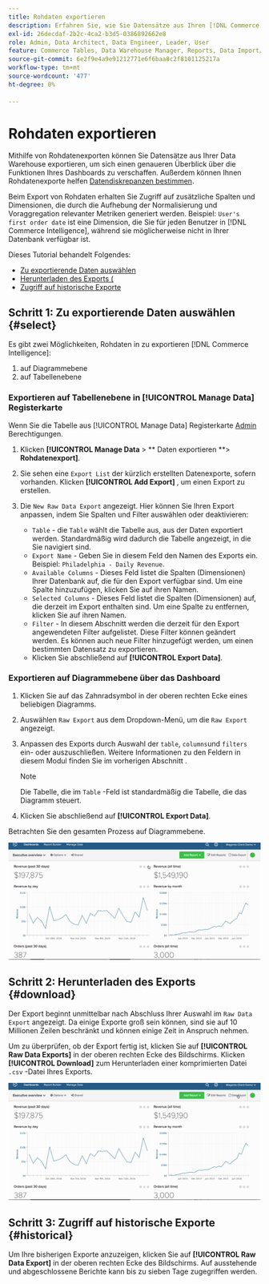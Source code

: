 ```yaml
---
title: Rohdaten exportieren
description: Erfahren Sie, wie Sie Datensätze aus Ihren [!DNL Commerce Intelligence] Data Warehouse für einen genaueren Einblick in die Funktionen Ihres Dashboards.
exl-id: 26decdaf-2b2c-4ca2-b3d5-0386892662e8
role: Admin, Data Architect, Data Engineer, Leader, User
feature: Commerce Tables, Data Warehouse Manager, Reports, Data Import/Export
source-git-commit: 6e2f9e4a9e91212771e6f6baa8c2f8101125217a
workflow-type: tm+mt
source-wordcount: '477'
ht-degree: 0%

---
```


# Rohdaten exportieren

Mithilfe von Rohdatenexporten können Sie Datensätze aus Ihrer Data Warehouse exportieren, um sich einen genaueren Überblick über die Funktionen Ihres Dashboards zu verschaffen. Außerdem können Ihnen Rohdatenexporte helfen [Datendiskrepanzen bestimmen](https://experienceleague.adobe.com/docs/commerce-knowledge-base/kb/troubleshooting/miscellaneous/using-data-exports-to-pinpoint-discrepancies.html).

Beim Export von Rohdaten erhalten Sie Zugriff auf zusätzliche Spalten und Dimensionen, die durch die Aufhebung der Normalisierung und Voraggregation relevanter Metriken generiert werden. Beispiel: `User's first order date` ist eine Dimension, die Sie für jeden Benutzer in [!DNL Commerce Intelligence], während sie möglicherweise nicht in Ihrer Datenbank verfügbar ist.

Dieses Tutorial behandelt Folgendes:

* [Zu exportierende Daten auswählen](#select)
* [Herunterladen des Exports (](#download)
* [Zugriff auf historische Exporte](#historical)

## Schritt 1: Zu exportierende Daten auswählen {#select}

Es gibt zwei Möglichkeiten, Rohdaten in zu exportieren [!DNL Commerce Intelligence]:

1. auf Diagrammebene
1. auf Tabellenebene

### Exportieren auf Tabellenebene in [!UICONTROL Manage Data] Registerkarte

Wenn Sie die Tabelle aus [!UICONTROL Manage Data] Registerkarte [Admin](../administrator/user-management/user-management.md) Berechtigungen.

1. Klicken **[!UICONTROL Manage Data** > ** Daten exportieren **> **Rohdatenexport]**.
1. Sie sehen eine `Export List` der kürzlich erstellten Datenexporte, sofern vorhanden. Klicken **[!UICONTROL Add Export]** , um einen Export zu erstellen.
1. Die `New Raw Data Export` angezeigt. Hier können Sie Ihren Export anpassen, indem Sie Spalten und Filter auswählen oder deaktivieren:

   * `Table` - die `Table` wählt die Tabelle aus, aus der Daten exportiert werden. Standardmäßig wird dadurch die Tabelle angezeigt, in die Sie navigiert sind.
   * `Export Name` - Geben Sie in diesem Feld den Namen des Exports ein. Beispiel: `Philadelphia - Daily Revenue`.
   * `Available Columns` - Dieses Feld listet die Spalten (Dimensionen) Ihrer Datenbank auf, die für den Export verfügbar sind. Um eine Spalte hinzuzufügen, klicken Sie auf ihren Namen.
   * `Selected Columns` - Dieses Feld listet die Spalten (Dimensionen) auf, die derzeit im Export enthalten sind. Um eine Spalte zu entfernen, klicken Sie auf ihren Namen.
   * `Filter` - In diesem Abschnitt werden die derzeit für den Export angewendeten Filter aufgelistet. Diese Filter können geändert werden. Es können auch neue Filter hinzugefügt werden, um einen bestimmten Datensatz zu exportieren.
   * Klicken Sie abschließend auf **[!UICONTROL Export Data]**.

### Exportieren auf Diagrammebene über das Dashboard

1. Klicken Sie auf das Zahnradsymbol in der oberen rechten Ecke eines beliebigen Diagramms.

1. Auswählen `Raw Export` aus dem Dropdown-Menü, um die `Raw Export` angezeigt.

1. Anpassen des Exports durch Auswahl der `table`, `columns`und `filters` ein- oder auszuschließen. Weitere Informationen zu den Feldern in diesem Modul finden Sie im vorherigen Abschnitt .

   >[!NOTE]
   >
   >Die Tabelle, die im `Table` -Feld ist standardmäßig die Tabelle, die das Diagramm steuert.

1. Klicken Sie abschließend auf **[!UICONTROL Export Data]**.

Betrachten Sie den gesamten Prozess auf Diagrammebene.

![](../assets/Chart-level_export.gif)

## Schritt 2: Herunterladen des Exports {#download}

Der Export beginnt unmittelbar nach Abschluss Ihrer Auswahl im `Raw Data Export` angezeigt. Da einige Exporte groß sein können, sind sie auf 10 Millionen Zeilen beschränkt und können einige Zeit in Anspruch nehmen.

Um zu überprüfen, ob der Export fertig ist, klicken Sie auf **[!UICONTROL Raw Data Exports]** in der oberen rechten Ecke des Bildschirms. Klicken **[!UICONTROL Download]** zum Herunterladen einer komprimierten Datei `.csv` -Datei Ihres Exports.

![](../assets/Downloading_export.gif)

## Schritt 3: Zugriff auf historische Exporte {#historical}

Um Ihre bisherigen Exporte anzuzeigen, klicken Sie auf **[!UICONTROL Raw Data Export]** in der oberen rechten Ecke des Bildschirms. Auf ausstehende und abgeschlossene Berichte kann bis zu sieben Tage zugegriffen werden.
